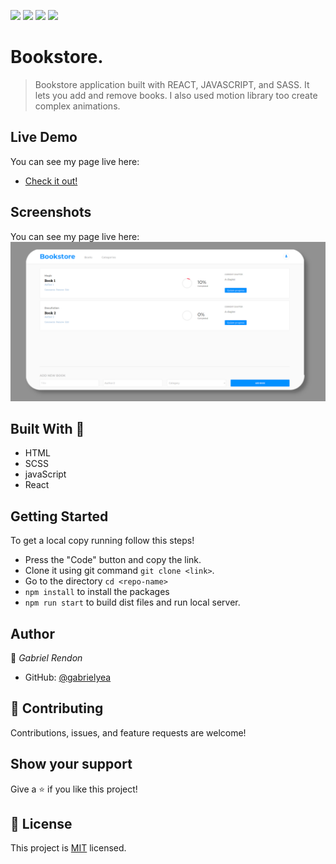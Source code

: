 ![](https://img.shields.io/badge/Academic-blue)
![](https://img.shields.io/badge/HTML-red)
![](https://img.shields.io/badge/JavaScript-yellow)
![](https://img.shields.io/badge/SCSS-pink)

# Bookstore.
> Bookstore application built with REACT, JAVASCRIPT, and SASS. It lets you add and remove books. I also used motion library too create complex animations.

## Live Demo
You can see my page live here: 
- [Check it out!](https://gabrielyea.github.io/bookstore/)

## Screenshots
You can see my page live here: 
![screenshot](misc/screenshot.png)


## Built With 🔨
- HTML
- SCSS
- javaScript
- React

## Getting Started
To get a local copy running follow this steps!
- Press the "Code" button and copy the link.
- Clone it using git command `git clone <link>`.
- Go to the directory `cd <repo-name>`
- `npm install` to install the packages
- `npm run start` to build dist files and run local server.


## Author

👤 *Gabriel Rendon*

- GitHub: [@gabrielyea](https://github.com/gabrielyea)

## 🤝 Contributing

Contributions, issues, and feature requests are welcome!

<!--Feel free to check the [issues page](../../issues/).-->

## Show your support

Give a ⭐️ if you like this project!

<!--## Acknowledgments-->


## 📝 License

This project is [MIT](./MIT.md) licensed.

